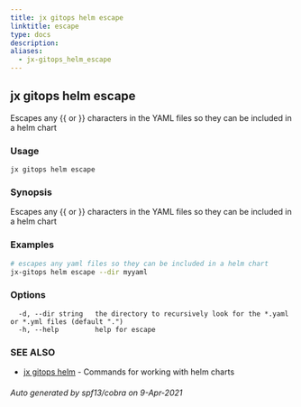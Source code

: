 ```yaml
---
title: jx gitops helm escape
linktitle: escape
type: docs
description: 
aliases:
  - jx-gitops_helm_escape
---
```


## jx gitops helm escape

Escapes any {{ or }} characters in the YAML files so they can be included in a helm chart

### Usage

```
jx gitops helm escape
```

### Synopsis

Escapes any {{ or }} characters in the YAML files so they can be included in a helm chart

### Examples

  ```bash
  # escapes any yaml files so they can be included in a helm chart
  jx-gitops helm escape --dir myyaml

  ```
### Options

```
  -d, --dir string   the directory to recursively look for the *.yaml or *.yml files (default ".")
  -h, --help         help for escape
```

### SEE ALSO

* [jx gitops helm](..)	 - Commands for working with helm charts

###### Auto generated by spf13/cobra on 9-Apr-2021
